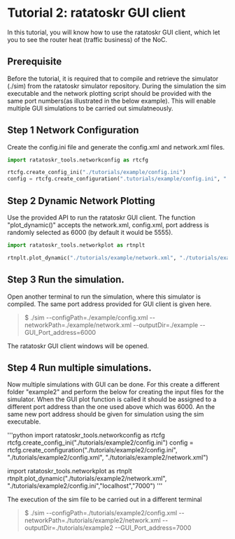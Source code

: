 # Tutorial 2: ratatoskr GUI client

In this tutorial, you will know how to use the ratatoskr GUI client, which let you to see the router heat (traffic business) of the NoC.

## Prerequisite

Before the tutorial, it is required that to compile and retrieve the simulator (./sim) from the ratatoskr simulator repository. During the simulation the sim executable and the network plotting script should be provided with the same port numbers(as illustrated in the below example). This will enable multiple GUI simulations to be carried out simulatneously.

## Step 1 Network Configuration
Create the config.ini file and generate the config.xml and network.xml files.


```python
import ratatoskr_tools.networkconfig as rtcfg

rtcfg.create_config_ini("./tutorials/example/config.ini")
config = rtcfg.create_configuration(".tutorials/example/config.ini", "./tutorials/example/config.xml", "./tutorials/example/network.xml")
```

## Step 2 Dynamic Network Plotting

Use the provided API to run the ratatoskr GUI client. The function "plot_dynamic()" accepts the network.xml, config.xml, port address is randomly selected as 6000 (by default it would be 5555).


```python
import ratatoskr_tools.networkplot as rtnplt

rtnplt.plot_dynamic("./tutorials/example/network.xml", "./tutorials/example/config.ini","localhost","6000")
```

## Step 3 Run the simulation.

Open another terminal to run the simulation, where this simulator is compiled. The same port address provided for GUI client is given here.

> $ ./sim --configPath=./example/config.xml --networkPath=./example/network.xml --outputDir=./example --GUI_Port_address=6000

The ratatoskr GUI client windows will be opened.

## Step 4 Run multiple simulations.

Now multiple simulations with GUI can be done. For this create a different folder "example2" and perform the below for creating the input files for the simulator. When the GUI plot function is called it should be assigned to a different port address than the one used above which was 6000. An the same new port address should be given for simulation using the sim executable. 

'''python
import ratatoskr_tools.networkconfig as rtcfg
rtcfg.create_config_ini("./tutorials/example2/config.ini")
config = rtcfg.create_configuration("./tutorials/example2/config.ini", "./tutorials/example2/config.xml", "./tutorials/example2/network.xml")

import ratatoskr_tools.networkplot as rtnplt
rtnplt.plot_dynamic("./tutorials/example2/network.xml", "./tutorials/example2/config.ini","localhost","7000")
'''

The execution of the sim file to be carried out in a different terminal
> $ ./sim --configPath=./tutorials/example2/config.xml --networkPath=./tutorials/example2/network.xml --outputDir=./tutorials/example2 --GUI_Port_address=7000

